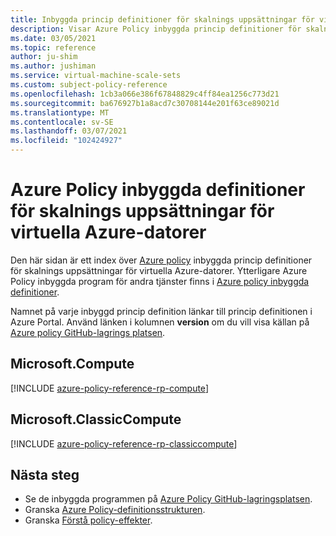 ```yaml
---
title: Inbyggda princip definitioner för skalnings uppsättningar för virtuella Azure-datorer
description: Visar Azure Policy inbyggda princip definitioner för skalnings uppsättningar för virtuella Azure-datorer. Dessa inbyggda princip definitioner tillhandahåller vanliga metoder för att hantera dina Azure-resurser.
ms.date: 03/05/2021
ms.topic: reference
author: ju-shim
ms.author: jushiman
ms.service: virtual-machine-scale-sets
ms.custom: subject-policy-reference
ms.openlocfilehash: 1cb3a066e386f67848829c4ff84ea1256c773d21
ms.sourcegitcommit: ba676927b1a8acd7c30708144e201f63ce89021d
ms.translationtype: MT
ms.contentlocale: sv-SE
ms.lasthandoff: 03/07/2021
ms.locfileid: "102424927"
---
```

# <a name="azure-policy-built-in-definitions-for-azure-virtual-machine-scale-sets"></a>Azure Policy inbyggda definitioner för skalnings uppsättningar för virtuella Azure-datorer

Den här sidan är ett index över [Azure policy](../governance/policy/overview.md) inbyggda princip definitioner för skalnings uppsättningar för virtuella Azure-datorer. Ytterligare Azure Policy inbyggda program för andra tjänster finns i [Azure policy inbyggda definitioner](../governance/policy/samples/built-in-policies.md).

Namnet på varje inbyggd princip definition länkar till princip definitionen i Azure Portal. Använd länken i kolumnen **version** om du vill visa källan på [Azure policy GitHub-lagrings platsen](https://github.com/Azure/azure-policy).

## <a name="microsoftcompute"></a>Microsoft.Compute

[!INCLUDE [azure-policy-reference-rp-compute](../../includes/policy/reference/byrp/microsoft.compute.md)]

## <a name="microsoftclassiccompute"></a>Microsoft.ClassicCompute

[!INCLUDE [azure-policy-reference-rp-classiccompute](../../includes/policy/reference/byrp/microsoft.classiccompute.md)]

## <a name="next-steps"></a>Nästa steg

- Se de inbyggda programmen på [Azure Policy GitHub-lagringsplatsen](https://github.com/Azure/azure-policy).
- Granska [Azure Policy-definitionsstrukturen](../governance/policy/concepts/definition-structure.md).
- Granska [Förstå policy-effekter](../governance/policy/concepts/effects.md).
